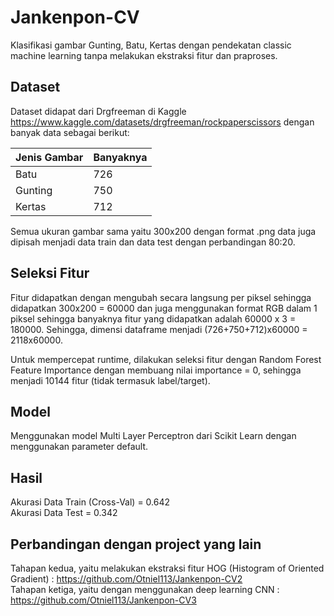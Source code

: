 # Jankenpon-CV
Klasifikasi gambar Gunting, Batu, Kertas dengan pendekatan classic machine learning tanpa melakukan ekstraksi fitur dan praproses.

## Dataset
Dataset didapat dari Drgfreeman di Kaggle https://www.kaggle.com/datasets/drgfreeman/rockpaperscissors dengan banyak data sebagai berikut:

| Jenis Gambar | Banyaknya |
| -- | -- |
| Batu | 726 |
| Gunting | 750 |
| Kertas | 712 |

Semua ukuran gambar sama yaitu 300x200 dengan format .png data juga dipisah menjadi data train dan data test dengan perbandingan 80:20.

## Seleksi Fitur
Fitur didapatkan dengan mengubah secara langsung per piksel sehingga didapatkan 300x200 = 60000 dan juga menggunakan format RGB dalam 1 piksel sehingga banyaknya fitur yang didapatkan adalah 60000 x 3 = 180000. Sehingga, dimensi dataframe menjadi (726+750+712)x60000 = 2118x60000.

Untuk mempercepat runtime, dilakukan seleksi fitur dengan Random Forest Feature Importance dengan membuang nilai importance = 0, sehingga menjadi 10144 fitur (tidak termasuk label/target).

## Model
Menggunakan model Multi Layer Perceptron dari Scikit Learn dengan menggunakan parameter default.

## Hasil
Akurasi Data Train (Cross-Val) = 0.642 <br>
Akurasi Data Test = 0.342

## Perbandingan dengan project yang lain
Tahapan kedua, yaitu melakukan ekstraksi fitur HOG (Histogram of Oriented Gradient) : https://github.com/Otniel113/Jankenpon-CV2 <br>
Tahapan ketiga, yaitu dengan menggunakan deep learning CNN : https://github.com/Otniel113/Jankenpon-CV3
